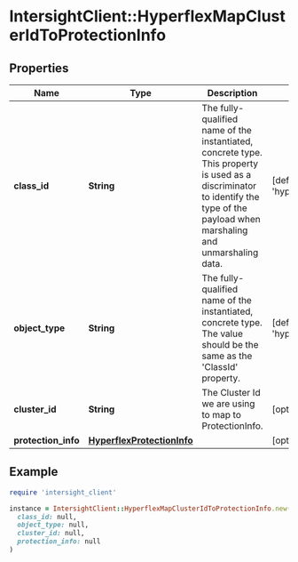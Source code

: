 # IntersightClient::HyperflexMapClusterIdToProtectionInfo

## Properties

| Name | Type | Description | Notes |
| ---- | ---- | ----------- | ----- |
| **class_id** | **String** | The fully-qualified name of the instantiated, concrete type. This property is used as a discriminator to identify the type of the payload when marshaling and unmarshaling data. | [default to &#39;hyperflex.MapClusterIdToProtectionInfo&#39;] |
| **object_type** | **String** | The fully-qualified name of the instantiated, concrete type. The value should be the same as the &#39;ClassId&#39; property. | [default to &#39;hyperflex.MapClusterIdToProtectionInfo&#39;] |
| **cluster_id** | **String** | The Cluster Id we are using to map to ProtectionInfo. | [optional][readonly] |
| **protection_info** | [**HyperflexProtectionInfo**](HyperflexProtectionInfo.md) |  | [optional] |

## Example

```ruby
require 'intersight_client'

instance = IntersightClient::HyperflexMapClusterIdToProtectionInfo.new(
  class_id: null,
  object_type: null,
  cluster_id: null,
  protection_info: null
)
```

